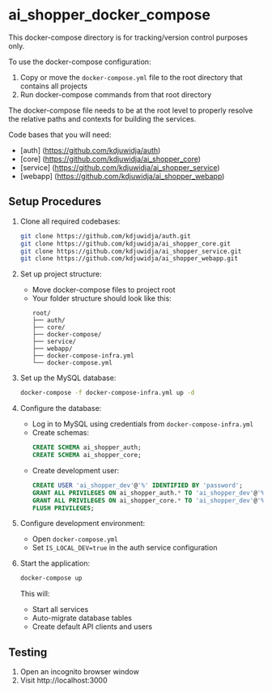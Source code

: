 # ai_shopper_docker_compose
This docker-compose directory is for tracking/version control purposes only.

To use the docker-compose configuration:
1. Copy or move the `docker-compose.yml` file to the root directory that contains all projects
2. Run docker-compose commands from that root directory

The docker-compose file needs to be at the root level to properly resolve the relative paths and contexts for building the services.

Code bases that you will need:
- [auth] (https://github.com/kdjuwidja/auth)
- [core] (https://github.com/kdjuwidja/ai_shopper_core)
- [service] (https://github.com/kdjuwidja/ai_shopper_service)
- [webapp] (https://github.com/kdjuwidja/ai_shopper_webapp)

## Setup Procedures
1. Clone all required codebases:
   ```bash
   git clone https://github.com/kdjuwidja/auth.git
   git clone https://github.com/kdjuwidja/ai_shopper_core.git
   git clone https://github.com/kdjuwidja/ai_shopper_service.git
   git clone https://github.com/kdjuwidja/ai_shopper_webapp.git
   ```

2. Set up project structure:
   - Move docker-compose files to project root
   - Your folder structure should look like this:
     ```
     root/
     ├── auth/
     ├── core/
     ├── docker-compose/
     ├── service/
     ├── webapp/
     ├── docker-compose-infra.yml
     └── docker-compose.yml
     ```

3. Set up the MySQL database:
   ```bash
   docker-compose -f docker-compose-infra.yml up -d
   ```

4. Configure the database:
   - Log in to MySQL using credentials from `docker-compose-infra.yml`
   - Create schemas:
     ```sql
     CREATE SCHEMA ai_shopper_auth;
     CREATE SCHEMA ai_shopper_core;
     ```
   - Create development user:
     ```sql
     CREATE USER 'ai_shopper_dev'@'%' IDENTIFIED BY 'password';
     GRANT ALL PRIVILEGES ON ai_shopper_auth.* TO 'ai_shopper_dev'@'%';
     GRANT ALL PRIVILEGES ON ai_shopper_core.* TO 'ai_shopper_dev'@'%';
     FLUSH PRIVILEGES;
     ```

5. Configure development environment:
   - Open `docker-compose.yml`
   - Set `IS_LOCAL_DEV=true` in the auth service configuration

6. Start the application:
   ```bash
   docker-compose up
   ```
   This will:
   - Start all services
   - Auto-migrate database tables
   - Create default API clients and users

## Testing
1. Open an incognito browser window
2. Visit http://localhost:3000
